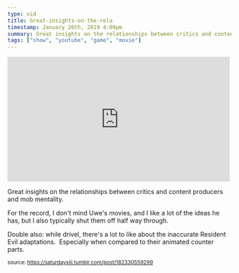 ```yaml
---
type: vid
title: Great-insights-on-the-rela
timestamp: January 26th, 2019 4:09pm
summary: Great insights on the relationships between critics and content producers and mob mentality  ppFor the record I dont mind Uwes movies and I lDouble also while drivel theres a lot to like about the inaccurate Resident Evil adaptations  Especially when compared to their animated counter pa
tags: ["show", "youtube", "game", "movie"]
---
```

<iframe width="500" height="281"  id="youtube_iframe" src="https://www.youtube.com/embed/SP8EoIBGog0?feature=oembed&amp;enablejsapi=1&amp;origin=http://safe.txmblr.com&amp;wmode=opaque" frameborder="0" allow="accelerometer; autoplay; clipboard-write; encrypted-media; gyroscope; picture-in-picture" allowfullscreen></iframe>                    
                                            <div class="caption"><p>Great insights on the relationships between critics and content producers and mob mentality.  </p><p>For the record, I don't mind Uwe's movies, and I like a lot of the ideas he has, but I also typically shut them off half way through.</p><p>Double also: while drivel, there's a lot to like about the inaccurate Resident Evil adaptations.  Especially when compared to their animated counter parts.</p> </div>
                                                    
<small>source: https://saturdayxiii.tumblr.com/post/182330559299</small>